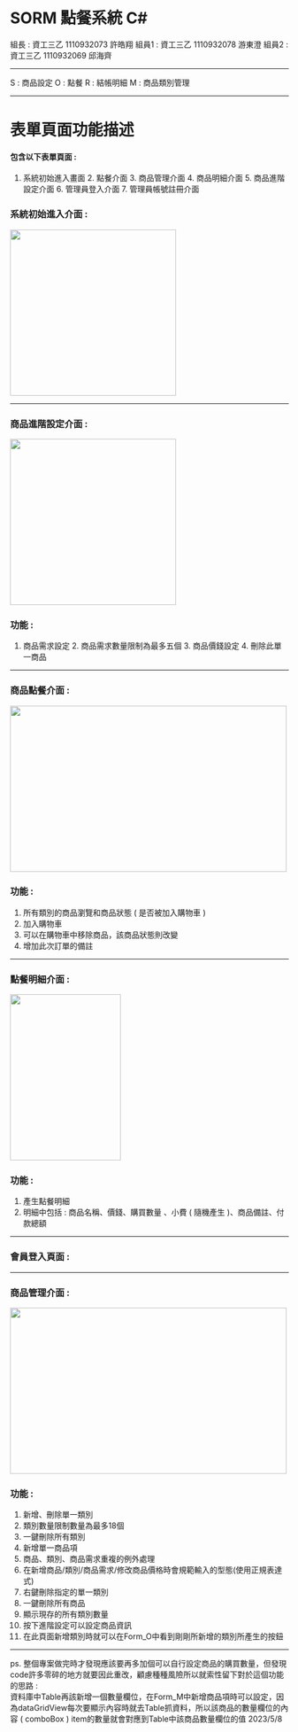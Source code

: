 # SORM 點餐系統 C#
組長 : 資工三乙 1110932073 許皓翔 組員1 : 資工三乙 1110932078 游東澄 組員2 : 資工三乙 1110932069 邱海齊

***

S : 商品設定 O : 點餐 R : 結帳明細 M : 商品類別管理<br>
***
# 表單頁面功能描述 <br>
#### 包含以下表單頁面 :

1. 系統初始進入畫面 2. 點餐介面 3. 商品管理介面 4. 商品明細介面 5. 商品進階設定介面 6. 管理員登入介面 7. 管理員帳號註冊介面

### 系統初始進入介面 : 
<img src="./Form_I.png" width="300" height="300"/>

***
### 商品進階設定介面 :
<img src="./Form_S.png" width="300" height="300"/>

### 功能 : 

1. 商品需求設定 2. 商品需求數量限制為最多五個 3. 商品價錢設定 4. 刪除此單一商品

***

### 商品點餐介面 : 
<img src="./Form_O.png" width="500" height="300"/>

### 功能 : 

1. 所有類別的商品瀏覽和商品狀態 ( 是否被加入購物車 )
2. 加入購物車 
3. 可以在購物車中移除商品，該商品狀態則改變
4. 增加此次訂單的備註

***
### 點餐明細介面 :

<img src="./Form_R.png" width="200" height="300"/>

### 功能 : 

1. 產生點餐明細
2. 明細中包括 : 商品名稱、價錢、購買數量 、小費 ( 隨機產生 )、商品備註、付款總額

***

### 會員登入頁面 :

***

### 商品管理介面 :

<img src="./Form_M.png" width="500" height="300"/>

### 功能 : 

1. 新增、刪除單一類別
2. 類別數量限制數量為最多18個
3. 一鍵刪除所有類別
4. 新增單一商品項
5. 商品、類別、商品需求重複的例外處理
6. 在新增商品/類別/商品需求/修改商品價格時會規範輸入的型態(使用正規表達式)
7. 右鍵刪除指定的單一類別
8. 一鍵刪除所有商品
9. 顯示現存的所有類別數量
10. 按下進階設定可以設定商品資訊
11. 在此頁面新增類別時就可以在Form_O中看到剛剛所新增的類別所產生的按鈕

***
ps. 整個專案做完時才發現應該要再多加個可以自行設定商品的購買數量，但發現code許多零碎的地方就要因此重改，顧慮種種風險所以就索性留下對於這個功能的思路 : <br>
資料庫中Table再該新增一個數量欄位，在Form_M中新增商品項時可以設定，因為dataGridView每次要顯示內容時就去Table抓資料，所以該商品的數量欄位的內容 ( comboBox ) item的數量就會對應到Table中該商品數量欄位的值 2023/5/8



